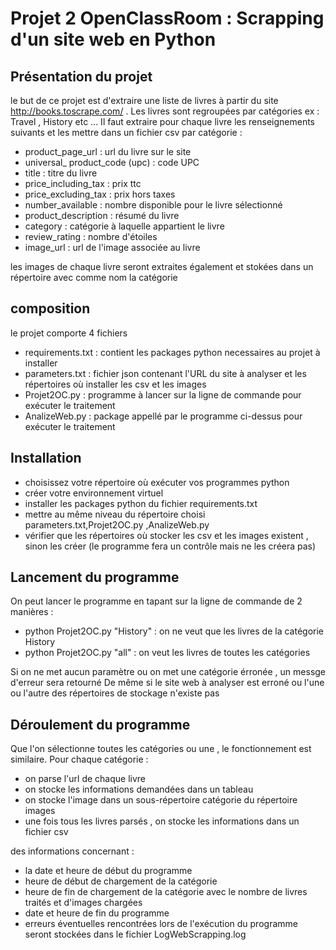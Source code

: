 # Projet 2 OpenClassRoom : Scrapping d'un site web en Python
## Présentation du projet
le but de ce projet est d'extraire une liste de livres à partir du site http://books.toscrape.com/ .
Les livres sont regroupées par catégories ex : Travel , History etc ...
Il faut extraire pour chaque livre les renseignements suivants et les mettre dans un fichier csv par catégorie :
- product_page_url : url du livre sur le site
- universal_ product_code (upc) : code UPC
- title : titre du livre
- price_including_tax : prix ttc
- price_excluding_tax : prix hors taxes
- number_available : nombre disponible pour le livre sélectionné
- product_description : résumé du livre
- category : catégorie à laquelle appartient le livre
- review_rating : nombre d'étoiles
- image_url : url de l'image associée au livre

les images de chaque livre seront extraites également et stokées dans un répertoire avec comme nom la catégorie

## composition 
le projet comporte 4 fichiers
- requirements.txt : contient les packages python necessaires au projet à installer
- parameters.txt : fichier json contenant l'URL du site à analyser et les répertoires où installer les csv et les images
- Projet2OC.py : programme à lancer sur la ligne de commande pour exécuter le traitement
- AnalizeWeb.py : package appellé par le programme ci-dessus pour exécuter le traitement

## Installation
- choisissez votre répertoire où exécuter vos programmes python
- créer votre environnement virtuel
- installer les packages python du fichier requirements.txt
- mettre au même niveau du répertoire choisi parameters.txt,Projet2OC.py ,AnalizeWeb.py
- vérifier que les répertoires où stocker les csv et les images existent , sinon les créer (le programme fera un contrôle mais ne les créera pas)

## Lancement du programme
On peut lancer le programme en tapant sur la ligne de commande de 2 manières :
- python Projet2OC.py "History" : on ne veut que les livres de la catégorie History
- python Projet2OC.py "all" : on veut les livres de toutes les catégories

Si on ne met aucun paramètre ou on met une catégorie érronée , un messge d'erreur sera retourné
De même si le site web à analyser est erroné ou l'une ou l'autre des répertoires de stockage n'existe pas

## Déroulement du programme
Que l'on sélectionne toutes les catégories ou une , le fonctionnement est similaire.
Pour chaque catégorie :
- on parse l'url de chaque livre
- on stocke les informations demandées dans un tableau
- on stocke l'image dans un sous-répertoire catégorie du répertoire images
- une fois tous les livres parsés , on stocke les informations dans un fichier csv

des informations concernant :
- la date et heure de début du programme
- heure de début de chargement de la catégorie
- heure de fin de chargement de la catégorie avec le nombre de livres traités et d'images chargées 
- date et heure de fin du programme
- erreurs éventuelles rencontrées lors de l'exécution du programme
seront stockées dans le fichier LogWebScrapping.log


